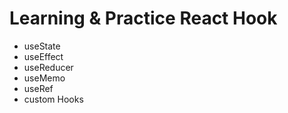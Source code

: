 # Learning & Practice React Hook

- useState
- useEffect
- useReducer
- useMemo
- useRef
- custom Hooks
